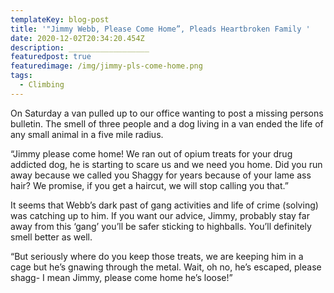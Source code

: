 ```yaml
---
templateKey: blog-post
title: '"Jimmy Webb, Please Come Home”, Pleads Heartbroken Family '
date: 2020-12-02T20:34:20.454Z
description: __________________
featuredpost: true
featuredimage: /img/jimmy-pls-come-home.png
tags:
  - Climbing
---
```

On Saturday a van pulled up to our office wanting to post a missing persons bulletin. The smell of three people and a dog living in a van ended the life of any small animal in a five mile radius.



“Jimmy please come home! We ran out of opium treats for your drug addicted dog, he is starting to scare us and we need you home. Did you run away because we called you Shaggy for years because of your lame ass hair? We promise, if you get a haircut, we will stop calling you that.”



It seems that Webb’s dark past of gang activities and life of crime (solving) was catching up to him. If you want our advice, Jimmy, probably stay far away from this ‘gang’ you’ll be safer sticking to highballs. You’ll definitely smell better as well.



“But seriously where do you keep those treats, we are keeping him in a cage but he’s gnawing through the metal. Wait, oh no, he’s escaped, please shagg- I mean Jimmy, please come home he’s loose!”